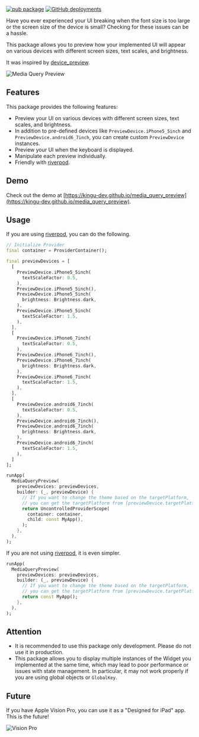 [![pub package](https://img.shields.io/pub/v/media_query_preview.svg)](https://pub.dartlang.org/packages/media_query_preview)
[![GitHub deployments](https://img.shields.io/github/deployments/kingu-dev/media_query_preview/demo?label=Deploy%20Demo)](https://kingu-dev.github.io/media_query_preview/)

Have you ever experienced your UI breaking when the font size is too large or the screen size of the device is small? Checking for these issues can be a hassle.

This package allows you to preview how your implemented UI will appear on various devices with different screen sizes, text scales, and brightness.

It was inspired by [device_preview](https://pub.dev/packages/device_preview).

![Media Query Preview](https://raw.githubusercontent.com/kingu-dev/media_query_preview/main/screenshots/media_query_preview.gif)

## Features

This package provides the following features:

- Preview your UI on various devices with different screen sizes, text scales, and brightness.
- In addition to pre-defined devices like `PreviewDevice.iPhone5_5inch` and `PreviewDevice.android6_7inch`, you can create custom `PreviewDevice` instances.
- Preview your UI when the keyboard is displayed.
- Manipulate each preview individually.
- Friendly with [riverpod](https://pub.dev/packages/riverpod).

## Demo

Check out the demo at [https://kingu-dev.github.io/media_query_preview](https://kingu-dev.github.io/media_query_preview).

## Usage

If you are using [riverpod](https://pub.dev/packages/riverpod), you can do the following.

```dart
// Initialize Provider
final container = ProviderContainer();

final previewDevices = [
  [
    PreviewDevice.iPhone5_5inch(
      textScaleFactor: 0.5,
    ),
    PreviewDevice.iPhone5_5inch(),
    PreviewDevice.iPhone5_5inch(
      brightness: Brightness.dark,
    ),
    PreviewDevice.iPhone5_5inch(
      textScaleFactor: 1.5,
    ),
  ],
  [
    PreviewDevice.iPhone6_7inch(
      textScaleFactor: 0.5,
    ),
    PreviewDevice.iPhone6_7inch(),
    PreviewDevice.iPhone6_7inch(
      brightness: Brightness.dark,
    ),
    PreviewDevice.iPhone6_7inch(
      textScaleFactor: 1.5,
    ),
  ],
  [
    PreviewDevice.android6_7inch(
      textScaleFactor: 0.5,
    ),
    PreviewDevice.android6_7inch(),
    PreviewDevice.android6_7inch(
      brightness: Brightness.dark,
    ),
    PreviewDevice.android6_7inch(
      textScaleFactor: 1.5,
    ),
  ]
];

runApp(
  MediaQueryPreview(
    previewDevices: previewDevices,
    builder: (_, previewDevice) {
      // If you want to change the theme based on the targetPlatform,
      // you can get the targetPlatform from [previewDevice.targetPlatform].
      return UncontrolledProviderScope(
        container: container,
        child: const MyApp(),
      );
    },
  ),
);
```

If you are not using [riverpod](https://pub.dev/packages/riverpod), it is even simpler.

```dart
runApp(
  MediaQueryPreview(
    previewDevices: previewDevices,
    builder: (_, previewDevice) {
      // If you want to change the theme based on the targetPlatform,
      // you can get the targetPlatform from [previewDevice.targetPlatform].
      return const MyApp();
    },
  ),
);
```

## Attention

- It is recommended to use this package only development. Please do not use it in production.
- This package allows you to display multiple instances of the Widget you implemented at the same time, which may lead to poor performance or issues with state management. In particular, it may not work properly if you are using global objects or `GlobalKey`.

## Future

If you have Apple Vision Pro, you can use it as a "Designed for iPad" app. This is the future!

![Vision Pro](https://raw.githubusercontent.com/kingu-dev/media_query_preview/main/screenshots/vision_pro.webp)
